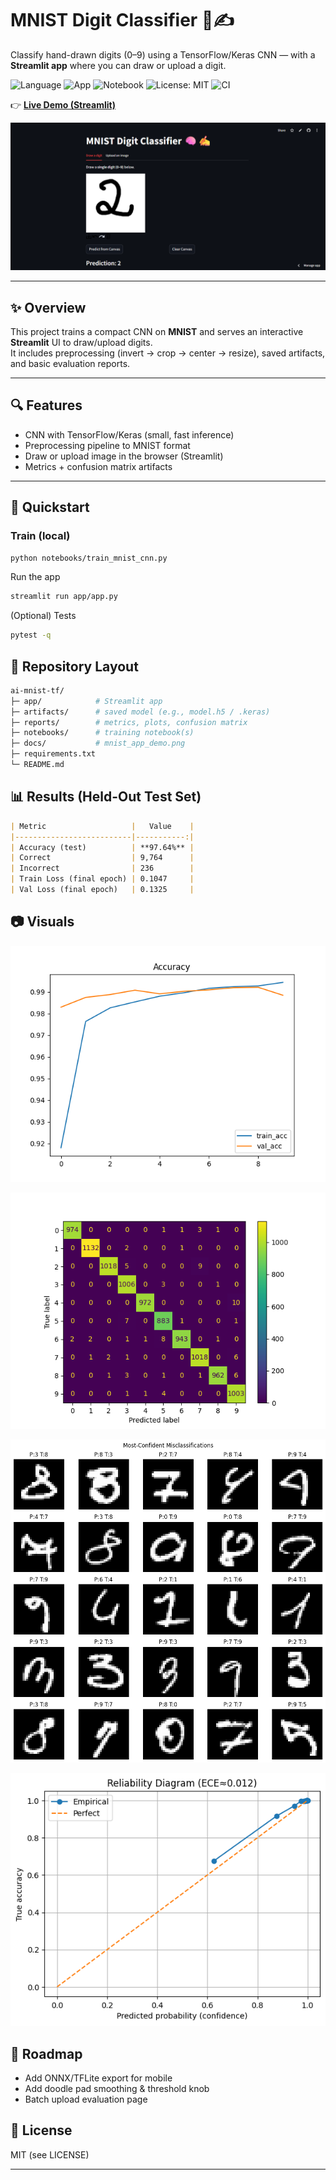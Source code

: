 # MNIST Digit Classifier 🧠✍️  
Classify hand-drawn digits (0–9) using a TensorFlow/Keras CNN — with a **Streamlit app** where you can draw or upload a digit.

![Language](https://img.shields.io/badge/language-Python-blue.svg)
![App](https://img.shields.io/badge/app-Streamlit-red.svg)
![Notebook](https://img.shields.io/badge/tool-Jupyter-orange.svg)
![License: MIT](https://img.shields.io/badge/License-MIT-green.svg)
![CI](https://github.com/NoellaButi/ai-mnist-tf/actions/workflows/ci.yml/badge.svg?branch=main)

👉 [**Live Demo (Streamlit)**](https://ai-mnist-tf-noella-buti.streamlit.app)

![App Demo](docs/mnist_app_demo.png)

---

## ✨ Overview
This project trains a compact CNN on **MNIST** and serves an interactive **Streamlit** UI to draw/upload digits.  
It includes preprocessing (invert → crop → center → resize), saved artifacts, and basic evaluation reports.

---

## 🔍 Features
- CNN with TensorFlow/Keras (small, fast inference)
- Preprocessing pipeline to MNIST format
- Draw or upload image in the browser (Streamlit)
- Metrics + confusion matrix artifacts

---

## 🚦 Quickstart

### Train (local)
```bash
python notebooks/train_mnist_cnn.py
```

Run the app
```bash
streamlit run app/app.py
```

(Optional) Tests
```bash
pytest -q
```

## 📁 Repository Layout
```bash
ai-mnist-tf/
├─ app/            # Streamlit app
├─ artifacts/      # saved model (e.g., model.h5 / .keras)
├─ reports/        # metrics, plots, confusion matrix
├─ notebooks/      # training notebook(s)
├─ docs/           # mnist_app_demo.png
├─ requirements.txt
└─ README.md
```

## 📊 Results (Held-Out Test Set)
```md
| Metric                   |   Value    |
|--------------------------|-----------:|
| Accuracy (test)          | **97.64%** |
| Correct                  | 9,764      |
| Incorrect                | 236        |
| Train Loss (final epoch) | 0.1047     |
| Val Loss (final epoch)   | 0.1325     |
```

## 📷 Visuals
![Acccuracy Loss](reports/acc_loss.png)

![Confusion Matrix](reports/confusion_matrix.png)

![Most-Confident Misclassifications](reports/most_confident_mistakes.png)

![Reliability (Calibration) Curve](reports/reliability_diagram.png)

## 🔮 Roadmap
- Add ONNX/TFLite export for mobile
- Add doodle pad smoothing & threshold knob
- Batch upload evaluation page

## 📜 License
MIT (see LICENSE)

---
